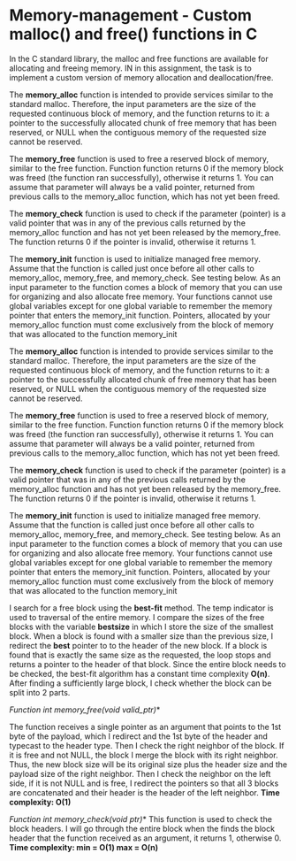 # Memory-management - Custom malloc() and free() functions in C

In the C standard library, the malloc and free functions are available for allocating and freeing memory. IN
in this assignment, the task is to implement a custom version of memory allocation and deallocation/free.

The **memory_alloc** function is intended to provide services similar to the standard malloc. Therefore, the input parameters are the size of the requested continuous block of memory, and the function returns to it: a pointer to the successfully allocated chunk of free memory that has been reserved, or NULL when the contiguous memory of the requested size cannot be reserved.

The **memory_free** function is used to free a reserved block of memory, similar to the free function. Function function returns 0 if the memory block was freed (the function ran successfully), otherwise it returns 1. You can assume that
parameter will always be a valid pointer, returned from previous calls to the memory_alloc function, which has not yet been freed.

The **memory_check** function is used to check if the parameter (pointer) is a valid pointer that was in any of the previous calls returned by the memory_alloc function and has not yet been released by the
memory_free. The function returns 0 if the pointer is invalid, otherwise it returns 1.

The **memory_init** function is used to initialize managed free memory. Assume that the function is called just once before all other calls to memory_alloc, memory_free, and memory_check. See testing below. As an input parameter to the function comes a block of memory that you can use for organizing and also allocate free memory. Your functions cannot use global variables except for one global variable to remember the memory pointer that enters the memory_init function. Pointers, allocated by your memory_alloc function must come exclusively from the block of memory that was allocated to the function
memory_init

The **memory_alloc** function is intended to provide services similar to the standard malloc. Therefore, the input parameters are the size of the requested continuous block of memory, and the function returns to it: a pointer to the successfully allocated chunk of free memory that has been reserved, or NULL when the contiguous memory of the requested size cannot be reserved.

The **memory_free** function is used to free a reserved block of memory, similar to the free function. Function function returns 0 if the memory block was freed (the function ran successfully), otherwise it returns 1. You can assume that
parameter will always be a valid pointer, returned from previous calls to the memory_alloc function, which has not yet been freed.

The **memory_check** function is used to check if the parameter (pointer) is a valid pointer that was in any of the previous calls returned by the memory_alloc function and has not yet been released by the
memory_free. The function returns 0 if the pointer is invalid, otherwise it returns 1.

The **memory_init** function is used to initialize managed free memory. Assume that the function is called just once before all other calls to memory_alloc, memory_free, and memory_check. See testing below. As an input parameter to the function comes a block of memory that you can use for organizing and also allocate free memory. Your functions cannot use global variables except for one global variable to remember the memory pointer that enters the memory_init function. Pointers, allocated by your memory_alloc function must come exclusively from the block of memory that was allocated to the function
memory_init

I search for a free block using the **best-fit** method. The temp indicator is used to traversal of the entire memory. I compare the sizes of the free blocks with the variable **bestsize** in which I store the size of the smallest block. When a block is found with a smaller size than the previous size, I redirect the **best** pointer to to the header of the new block. If a block is found that is exactly the same size as the requested, the loop stops and returns a pointer to the header of that block. Since the entire block needs to be checked, the best-fit algorithm has a constant time complexity **O(n)**. After finding a sufficiently large block, I check whether the block can be split into 2 parts.

**Function int memory_free(void* valid_ptr)**

The function receives a single pointer as an argument that points to the 1st byte of the payload, which I redirect and the 1st byte of the header and typecast to the header type. Then I check the right neighbor of the block. If it is free and not NULL, the block I merge the block with its right neighbor. Thus, the new block size will be its original size plus the header size and the payload size of the right neighbor. Then I check the neighbor on the left side, if it is not NULL and is free, I redirect the pointers so that all 3 blocks are concatenated and their header is the header of the left neighbor.
**Time complexity: O(1)**

**Function int memory_check(void* ptr)**
This function is used to check the block headers. I will go through the entire block when the finds the block header that the function received as an argument, it returns 1, otherwise 0.
**Time complexity: min = O(1) max = O(n)**
